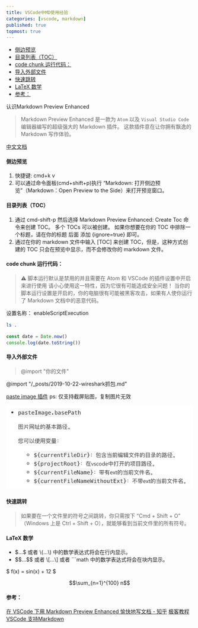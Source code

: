 ```yaml
---
title: VSCode中MD使用经验
categories: [vscode, markdown]
published: true
topmost: true
---
```


<!-- [TOC] -->
<!-- @import "[TOC]" {cmd="toc" depthFrom=1 depthTo=6 orderedList=false} -->

<!-- code_chunk_output -->

- [侧边预览](#侧边预览)
- [目录列表（TOC）](#目录列表toc)
- [code chunk 运行代码：](#code-chunk-运行代码)
- [导入外部文件](#导入外部文件)
- [快速跳转](#快速跳转)
- [LaTeX 数学](#latex-数学)
- [参考：](#参考)

<!-- /code_chunk_output -->

认识Markdown Preview Enhanced
> Markdown Preview Enhanced 是一款为 `Atom` 以及 `Visual Studio Code` 编辑器编写的超级强大的 Markdown 插件。 这款插件意在让你拥有飘逸的 Markdown 写作体验。

[中文文档](https://shd101wyy.github.io/markdown-preview-enhanced/#/zh-cn/)

#### 侧边预览
1. 快捷键: cmd+k v
2. 可以通过命令面板(cmd+shift+p)执行 “Markdown: 打开侧边预览”（Markdown：Open Preview to the Side）来打开预览窗口。

#### 目录列表（TOC）
1. 通过 cmd-shift-p 然后选择 Markdown Preview Enhanced: Create Toc 命令来创建 TOC。 多个 TOCs 可以被创建。 如果你想要在你的 TOC 中排除一个标题，请在你的标题 后面 添加 {ignore=true} 即可。
2. 通过在你的 markdown 文件中输入 [TOC] 来创建 TOC，但是，这种方式创建的 TOC 只会在预览中显示，而不会修改你的 markdown 文件。


#### code chunk 运行代码：
> ⚠️ 脚本运行默认是禁用的并且需要在 Atom 和 VSCode 的插件设置中开启来进行使用
请小心使用这一特性，因为它很有可能造成安全问题！ 当你的脚本运行设置是开启的，你的电脑很有可能被黑客攻击，如果有人使你运行了 Markdown 文档中的恶意代码。

设置名称： enableScriptExecution

```bash {}
ls .
```

```javascript {cmd="node"}
const date = Date.now()
console.log(date.toString())
```

#### 导入外部文件
> @import "你的文件"

@import "/_posts/2019-10-22-wireshark抓包.md"


[paste image 插件](https://marketplace.visualstudio.com/items?itemName=mushan.vscode-paste-image)
ps: 仅支持截屏贴图，复制图片无效

![](/images/blog/2020-04-27-VSCode中MD使用经验/2020-04-27-16-54-55.png)

#### 快速跳转
> 如果要在一个文件里的符号之间跳转，你只需按下 “Cmd + Shift + O” （Windows 上是 Ctrl + Shift + O），就能够看到当前文件里的所有符号。

#### LaTeX 数学
- \$...$ 或者 \\(...\\) 中的数学表达式将会在行内显示。
- \$\$...$$ 或者 \\[...\\] 或者 ```math 中的数学表达式将会在块内显示。

$ f(x) = sin(x) + 12 $

$$\sum_{n=1}^{100} n$$


#### 参考：

[在 VSCode 下用 Markdown Preview Enhanced 愉快地写文档 - 知乎](https://zhuanlan.zhihu.com/p/56699805)
[极客教程 VSCode 支持Markdown](https://geek-docs.com/vscode/vscode-tutorials/vscode-markdown-support.html)